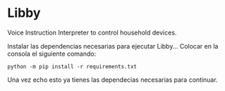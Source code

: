 # Libby
Voice Instruction Interpreter to control household devices.

Instalar las dependencias necesarias para ejecutar Libby...
    Colocar en la consola el siguiente comando:

    python -m pip install -r requirements.txt

Una vez echo esto ya tienes las dependecias necesarias para continuar.